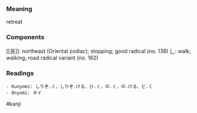### Meaning

retreat

### Components

[[艮]]: northeast (Oriental zodiac); stopping; good radical (no. 138) 辶: walk; walking; road radical variant (no. 162)

### Readings

```
- Kunyomi: しりぞ.く、しりぞ.ける、ひ.く、の.く、の.ける、ど.く
- Onyomi: タイ
```

#kanji